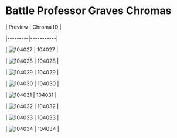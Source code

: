 # Battle Professor Graves Chromas


| Preview | Chroma ID |

|---------|-----------|

| ![104027](https://raw.communitydragon.org/latest/plugins/rcp-be-lol-game-data/global/default/v1/champion-chroma-images/104/104027.png) | 104027 |

| ![104028](https://raw.communitydragon.org/latest/plugins/rcp-be-lol-game-data/global/default/v1/champion-chroma-images/104/104028.png) | 104028 |

| ![104029](https://raw.communitydragon.org/latest/plugins/rcp-be-lol-game-data/global/default/v1/champion-chroma-images/104/104029.png) | 104029 |

| ![104030](https://raw.communitydragon.org/latest/plugins/rcp-be-lol-game-data/global/default/v1/champion-chroma-images/104/104030.png) | 104030 |

| ![104031](https://raw.communitydragon.org/latest/plugins/rcp-be-lol-game-data/global/default/v1/champion-chroma-images/104/104031.png) | 104031 |

| ![104032](https://raw.communitydragon.org/latest/plugins/rcp-be-lol-game-data/global/default/v1/champion-chroma-images/104/104032.png) | 104032 |

| ![104033](https://raw.communitydragon.org/latest/plugins/rcp-be-lol-game-data/global/default/v1/champion-chroma-images/104/104033.png) | 104033 |

| ![104034](https://raw.communitydragon.org/latest/plugins/rcp-be-lol-game-data/global/default/v1/champion-chroma-images/104/104034.png) | 104034 |